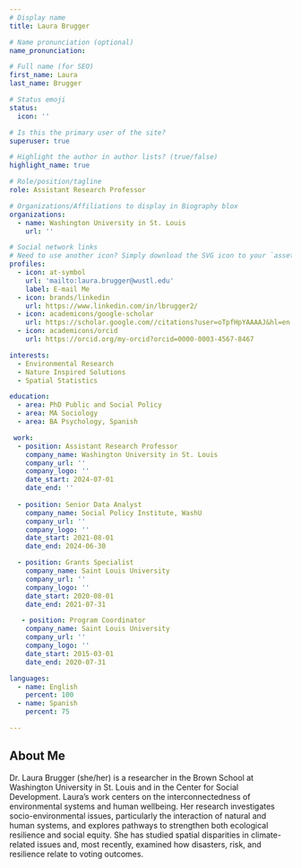 ```yaml
---
# Display name
title: Laura Brugger

# Name pronunciation (optional)
name_pronunciation: 

# Full name (for SEO)
first_name: Laura
last_name: Brugger

# Status emoji
status:
  icon: ''

# Is this the primary user of the site?
superuser: true

# Highlight the author in author lists? (true/false)
highlight_name: true

# Role/position/tagline
role: Assistant Research Professor

# Organizations/Affiliations to display in Biography blox
organizations:
  - name: Washington University in St. Louis
    url: ''

# Social network links
# Need to use another icon? Simply download the SVG icon to your `assets/media/icons/` folder.
profiles:
  - icon: at-symbol
    url: 'mailto:laura.brugger@wustl.edu'
    label: E-mail Me
  - icon: brands/linkedin
    url: https://www.linkedin.com/in/lbrugger2/
  - icon: academicons/google-scholar
    url: https://scholar.google.com//citations?user=oTpfHpYAAAAJ&hl=en
  - icon: academicons/orcid
    url: https://orcid.org/my-orcid?orcid=0000-0003-4567-8467

interests:
  - Environmental Research
  - Nature Inspired Solutions
  - Spatial Statistics

education:
  - area: PhD Public and Social Policy
  - area: MA Sociology 
  - area: BA Psychology, Spanish

 work:
  - position: Assistant Research Professor
    company_name: Washington University in St. Louis
    company_url: ''
    company_logo: ''
    date_start: 2024-07-01
    date_end: ''
    
  - position: Senior Data Analyst
    company_name: Social Policy Institute, WashU
    company_url: ''
    company_logo: ''
    date_start: 2021-08-01
    date_end: 2024-06-30

  - position: Grants Specialist
    company_name: Saint Louis University
    company_url: ''
    company_logo: ''
    date_start: 2020-08-01
    date_end: 2021-07-31

   - position: Program Coordinator
    company_name: Saint Louis University
    company_url: ''
    company_logo: ''
    date_start: 2015-03-01
    date_end: 2020-07-31

languages:
  - name: English
    percent: 100
  - name: Spanish
    percent: 75

---
```


## About Me

Dr. Laura Brugger (she/her) is a researcher in the Brown School at Washington University in St. Louis and in the Center for Social Development. Laura’s work centers on the interconnectedness of environmental systems and human wellbeing. Her research investigates socio-environmental issues, particularly the interaction of natural and human systems, and explores pathways to strengthen both ecological resilience and social equity. She has studied spatial disparities in climate-related issues and, most recently, examined how disasters, risk, and resilience relate to voting outcomes.
